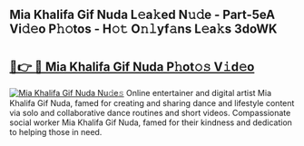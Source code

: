 ## Mia Khalifa Gif Nuda L𝚎a𝚔ed N𝚞𝚍e - Part-5eA Vi𝚍𝚎o P𝚑𝚘tos - H𝚘𝚝 O𝚗𝚕yf𝚊ns L𝚎a𝚔s 3doWK

# <h2><a href="http://kf61bi.oniu.top/?m=Mia+Khalifa+Gif+Nuda">🔗👉 🔴 Mia Khalifa Gif Nuda P𝚑ot𝚘𝚜 V𝚒d𝚎o</a></h2>

[![Mia Khalifa Gif Nuda Nu𝚍e𝚜](https://i.imgur.com/0qMVB7G.gif)](http://kf61bi.oniu.top/?m=Mia+Khalifa+Gif+Nuda)
Online entertainer and digital artist Mia Khalifa Gif Nuda, famed for creating and sharing dance and lifestyle content via solo and collaborative dance routines and short videos. Compassionate social worker Mia Khalifa Gif Nuda, famed for their kindness and dedication to helping those in need.  
